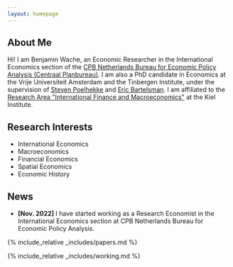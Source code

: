```yaml
---
layout: homepage
---
```


## About Me

Hi! I am Benjamin Wache, an Economic Researcher in the International Economics section of the [CPB Netherlands Bureau for Economic Policy Analysis (Centraal Planbureau)](https://www.cpb.nl/en). I am also a PhD candidate in Economics at the Vrije Universiteit Amsterdam and the Tinbergen Institute, under the supervision of [Steven Poelhekke](https://sites.google.com/site/stevenpoelhekke/) and [Eric Bartelsman](https://tinbergen.nl/person/59/eric-bartelsman). I am affiliated to the [Research Area "International Finance and Macroeconomics"](https://www.ifw-kiel.de/de/institut/forschungszentren/internationale-finanzmaerkte-und-makrooekonomie/) at the Kiel Institute.

## Research Interests

- International Economics
- Macroeconomics
- Financial Economics
- Spatial Economics
- Economic History

## News

- **[Nov. 2022]** I have started working as a Research Economist in the International Economics section at CPB Netherlands Bureau for Economic Policy Analysis.

{% include_relative _includes/papers.md %}

{% include_relative _includes/working.md %}
